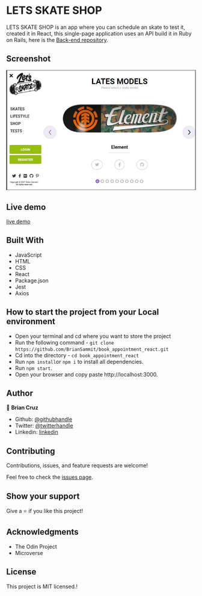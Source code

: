# LETS SKATE SHOP

LETS SKATE SHOP is an app where you can schedule an skate to test it, created it in React, this single-page application uses an API build it in Ruby on Rails, here is the [Back-end repository](https://github.com/BrianSammit/book_appointment_api).

## Screenshot

![](./src/assets/Capture.JPG)

## Live demo

[live demo](https://skate-store-react.herokuapp.com)

## Built With

- JavaScript
- HTML
- CSS
- React
- Package.json
- Jest
- Axios

## How to start the project from your Local environment

- Open your terminal and cd where you want to store the project
- Run the following command - `git clone https://github.com/BrianSammit/book_appointment_react.git`
- Cd into the directory - `cd book_appointment_react`
- Run `npm install`or `npm i` to install all dependencies.
- Run `npm start`.
- Open your browser and copy paste http://localhost:3000.


## Author

👤 **Brian Cruz**

- Github: [@githubhandle](https://github.com/BrianSammit)
- Twitter: [@twitterhandle](https://twitter.com/cruzsammit)
- Linkedin: [linkedin](https://www.linkedin.com/in/brian-sammit-cruz-rodriguez-5877551a8/)

## Contributing

Contributions, issues, and feature requests are welcome!

Feel free to check the [issues page](https://github.com/BrianSammit/React_bookstore/issues).

## Show your support

Give a ⭐️ if you like this project!

## Acknowledgments

- The Odin Project
- Microverse

## License

This project is MIT licensed.!
